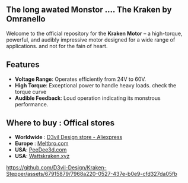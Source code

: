 ## The long awated Monstor .... The Kraken by Omranello 

Welcome to the official repository for the **Kraken Motor** – a high-torque, powerful, and audibly impressive motor designed for a wide range of applications. and not for the fain of heart.


## Features

- **Voltage Range**: Operates efficiently from 24V to 60V.
- **High Torque**: Exceptional power to handle heavy loads. check the torque curve
- **Audible Feedback**: Loud operation indicating its monstrous performance.

## Where to buy : Offical stores

- **Worldwide** : [D3vil Design store - Aliexpress](https://www.aliexpress.com/item/1005007149088740.html)
- **Europe** : [Meltbro.com](https://meltbro.de/Superpower-Super-power-Kraken-Nema-17-Schrittmotor-0-9---D3vil-Design-X-LDO-60V-faehig-LDO-42sth60-3004MAC-S40--fuer-Creality-K1-K1C-K1-Max-Voron-VzBot-1001001420.html)
- **USA**: [PeeDee3d.com](https://peedee3d.com/collections/motion/products/kraken-by-omranello-1-8-ldo-42sth60-3004acs40)
- **USA**: [Wattskraken.xyz](https://wattskraken.xyz/products/ldo-kraken-steppers?utm_source=copyToPasteBoard&utm_medium=product-links&utm_content=web)




https://github.com/D3vil-Design/Kraken-Stepper/assets/67915879/7968a220-0527-437e-b0e9-cfd327da05fb

